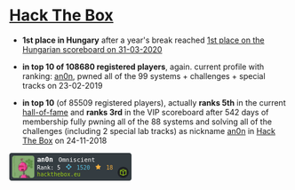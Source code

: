 # [Hack The Box](https://hackthebox.eu)

* **1st place in Hungary** after a year's break reached [1st place on the Hungarian scoreboard on 31-03-2020](hackthebox_HUN-20200331.png)

* **in top 10 of 108680 registered players**, again. current profile with ranking: [an0n](http://web.archive.org/web/20190223205510/https://www.hackthebox.eu/profile/2260), pwned all of the 99 systems + challenges + special tracks on 23-02-2019

* **in top 10** (of 85509 registered players), actually **ranks 5th** in the current [hall-of-fame](http://web.archive.org/web/20181124005748/https://www.hackthebox.eu/hof) and **ranks 3rd** in the VIP scoreboard after 542 days of membership fully pwning all of the 88 systems and solving all of the challenges (including 2 special lab tracks) as
nickname [an0n](http://web.archive.org/web/20181124005842/https://www.hackthebox.eu/profile/2260) in [Hack The Box](https://hackthebox.eu) on 24-11-2018

![an0n on 24-11-2018 @ Hack The Box](badge_an0n-24112018.png)
